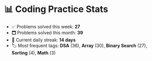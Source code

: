 # 📊 Coding Practice Stats

- ✅ Problems solved this week: **27**
- 🗖️ Problems solved this month: **39**
- 📌 Current daily streak: **14 days**
- 🏷️ Most frequent tags: **DSA** (36), **Array** (30), **Binary Search** (27), **Sorting** (4), **Math** (3)
